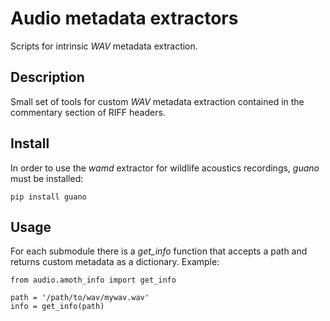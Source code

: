 # Audio metadata extractors

Scripts for intrinsic *WAV* metadata extraction.

## Description

Small set of tools for custom *WAV* metadata extraction contained in the commentary section of RIFF headers.

## Install
In order to use the *wamd* extractor for wildlife acoustics recordings, *guano* must be installed:

```
pip install guano

```
## Usage

For each submodule there is a *get_info* function that accepts a path and returns custom metadata as a dictionary. Example:

```
from audio.amoth_info import get_info

path = '/path/to/wav/mywav.wav'
info = get_info(path)

```


